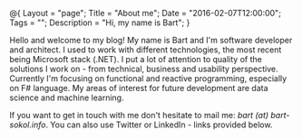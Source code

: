 @{
    Layout = "page";
    Title = "About me";
    Date = "2016-02-07T12:00:00";
    Tags = "";
    Description = "Hi, my name is Bart";
}

Hello and welcome to my blog! My name is Bart and I'm software developer and architect.
I used to work with different technologies, the most recent being Microsoft stack (.NET).
I put a lot of attention to quality of the solutions I work on - from technical, business and usability perspective.
Currently I'm focusing on functional and reactive programming, especially on F# language.
My areas of interest for future development are data science and machine learning.

If you want to get in touch with me don't hesitate to mail me: _bart (at) bart-sokol.info_.
You can also use Twitter or LinkedIn - links provided below.
